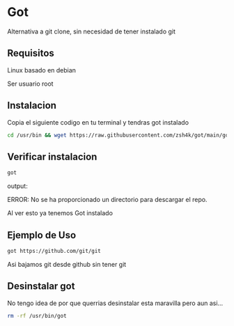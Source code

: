 # Got
Alternativa a git clone, sin necesidad de tener instalado git

## Requisitos
Linux basado en debian 

Ser usuario root

## Instalacion
Copia el siguiente codigo en tu terminal y tendras got instalado
```bash
cd /usr/bin && wget https://raw.githubusercontent.com/zsh4k/got/main/got && chmod +x got && cd
```

## Verificar instalacion

```bash
got
```
output:

ERROR: No se ha proporcionado un directorio para descargar el repo.

Al ver esto ya tenemos Got instalado 

## Ejemplo de Uso

```bash
got https://github.com/git/git
```

Asi bajamos git desde github sin tener git 

## Desinstalar got
No tengo idea de por que querrias desinstalar esta maravilla pero aun asi...

```bash
rm -rf /usr/bin/got
```
